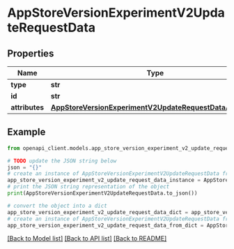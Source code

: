 # AppStoreVersionExperimentV2UpdateRequestData


## Properties

Name | Type | Description | Notes
------------ | ------------- | ------------- | -------------
**type** | **str** |  | 
**id** | **str** |  | 
**attributes** | [**AppStoreVersionExperimentV2UpdateRequestDataAttributes**](AppStoreVersionExperimentV2UpdateRequestDataAttributes.md) |  | [optional] 

## Example

```python
from openapi_client.models.app_store_version_experiment_v2_update_request_data import AppStoreVersionExperimentV2UpdateRequestData

# TODO update the JSON string below
json = "{}"
# create an instance of AppStoreVersionExperimentV2UpdateRequestData from a JSON string
app_store_version_experiment_v2_update_request_data_instance = AppStoreVersionExperimentV2UpdateRequestData.from_json(json)
# print the JSON string representation of the object
print(AppStoreVersionExperimentV2UpdateRequestData.to_json())

# convert the object into a dict
app_store_version_experiment_v2_update_request_data_dict = app_store_version_experiment_v2_update_request_data_instance.to_dict()
# create an instance of AppStoreVersionExperimentV2UpdateRequestData from a dict
app_store_version_experiment_v2_update_request_data_from_dict = AppStoreVersionExperimentV2UpdateRequestData.from_dict(app_store_version_experiment_v2_update_request_data_dict)
```
[[Back to Model list]](../README.md#documentation-for-models) [[Back to API list]](../README.md#documentation-for-api-endpoints) [[Back to README]](../README.md)


